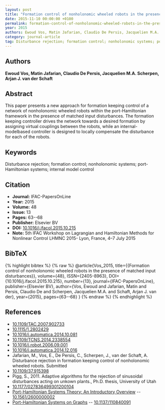 ```yaml
---
layout: post
title: "Formation control of nonholonomic wheeled robots in the presence of matched input disturbances"
date: 2015-11-10 00:00:00 +0100
permalink: formation-control-of-nonholonomic-wheeled-robots-in-the-presence-of-matched-input-disturbances
year: 2015
authors: Ewoud Vos, Matin Jafarian, Claudio De Persis, Jacquelien M.A. Scherpen, Arjan J. van der Schaft
category: journal-article
tag: Disturbance rejection; formation control; nonholonomic systems; port-Hamiltonian systems; internal model control
---
```

 
## Authors
**Ewoud Vos, Matin Jafarian, Claudio De Persis, Jacquelien M.A. Scherpen, Arjan J. van der Schaft**
 
## Abstract
This paper presents a new approach for formation keeping control of a network of nonholonomic wheeled robots within the port-Hamiltonian framework in the presence of matched input disturbances. The formation keeping controller drives the network towards a desired formation by assigning virtual couplings between the robots, while an internal-modelbased controller is designed to locally compensate the disturbance for each of the robots.
 
## Keywords
Disturbance rejection; formation control; nonholonomic systems; port-Hamiltonian systems; internal model control
 
## Citation
- **Journal:** IFAC-PapersOnLine
- **Year:** 2015
- **Volume:** 48
- **Issue:** 13
- **Pages:** 63--68
- **Publisher:** Elsevier BV
- **DOI:** [10.1016/j.ifacol.2015.10.215](https://doi.org/10.1016/j.ifacol.2015.10.215)
- **Note:** 5th IFAC Workshop on Lagrangian and Hamiltonian Methods for Nonlinear Control LHMNC 2015- Lyon, France, 4–7 July 2015
 
## BibTeX
{% highlight bibtex %}
{% raw %}
@article{Vos_2015,
  title={{Formation control of nonholonomic wheeled robots in the presence of matched input disturbances}},
  volume={48},
  ISSN={2405-8963},
  DOI={10.1016/j.ifacol.2015.10.215},
  number={13},
  journal={IFAC-PapersOnLine},
  publisher={Elsevier BV},
  author={Vos, Ewoud and Jafarian, Matin and Persis, Claudio De and Scherpen, Jacquelien M.A. and Schaft, Arjan J. van der},
  year={2015},
  pages={63--68}
}
{% endraw %}
{% endhighlight %}
 
## References
- [10.1109/TAC.2007.902733](https://doi.org/10.1109/TAC.2007.902733)
- [10.1115/1.2802429](https://doi.org/10.1115/1.2802429)
- [10.1016/j.automatica.2014.10.081](https://doi.org/10.1016/j.automatica.2014.10.081)
- [10.1109/TCNS.2014.2338554](https://doi.org/10.1109/TCNS.2014.2338554)
- [10.1016/j.robot.2006.09.001](https://doi.org/10.1016/j.robot.2006.09.001)
- [10.1016/j.automatica.2014.12.016](https://doi.org/10.1016/j.automatica.2014.12.016)
- Jafarian, M., Vos, E., De Persis, C., Scherpen, J., van der Schaft, A. Disturbance rejection in formation keeping control of nonholonomic wheeled robots. Submitted
- [10.1109/37.915398](https://doi.org/10.1109/37.915398)
- Pigg, S., 2011. Adaptive algorithms for the rejection of sinusoidal disturbances acting on unkown plants., Ph.D. thesis, University of Utah
- [10.1177/027836499301200104](https://doi.org/10.1177/027836499301200104)
- [Port-Hamiltonian Systems Theory: An Introductory Overview](port-hamiltonian-systems-theory-an-introductory-overview-journal) -- [10.1561/2600000002](https://doi.org/10.1561/2600000002)
- [Port-Hamiltonian Systems on Graphs](port-hamiltonian-systems-on-graphs) -- [10.1137/110840091](https://doi.org/10.1137/110840091)

